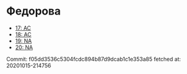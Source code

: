 # Федорова
- [17: AC](17.md)
- [18: AC](18.md)
- [19: NA](19.md)
- [20: NA](20.md)

Commit: f05dd3536c5304fcdc894b87d9dcab1c1e353a85
 fetched at: 20201015-214756
